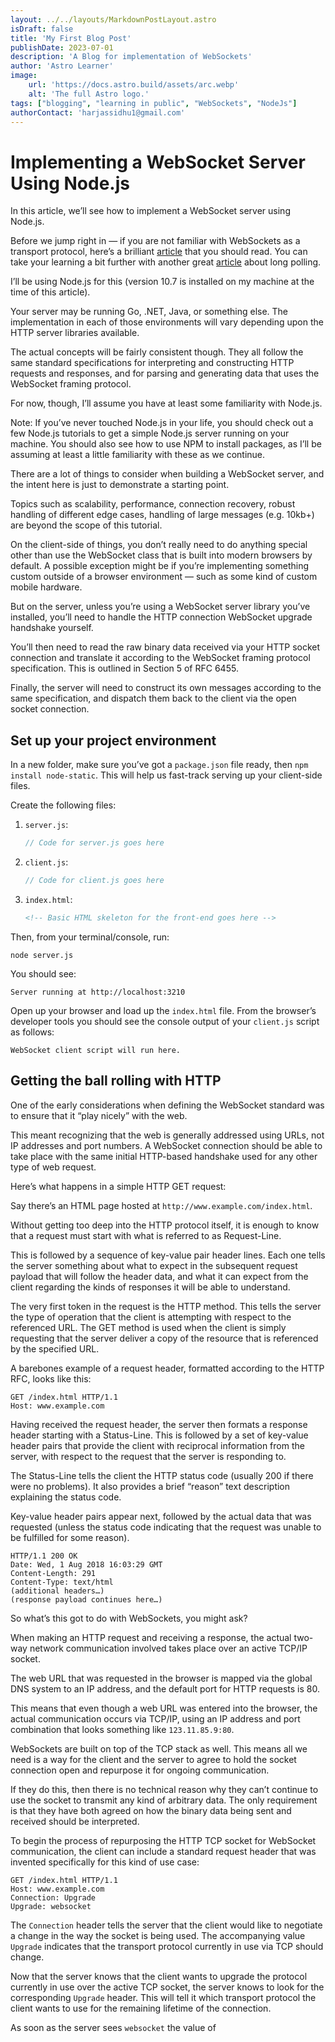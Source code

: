 ```yaml
---
layout: ../../layouts/MarkdownPostLayout.astro
isDraft: false
title: 'My First Blog Post'
publishDate: 2023-07-01
description: 'A Blog for implementation of WebSockets'
author: 'Astro Learner'
image:
    url: 'https://docs.astro.build/assets/arc.webp'
    alt: 'The full Astro logo.'
tags: ["blogging", "learning in public", "WebSockets", "NodeJs"]
authorContact: 'harjassidhu1@gmail.com'
---
```

# Implementing a WebSocket Server Using Node.js

In this article, we’ll see how to implement a WebSocket server using Node.js.

Before we jump right in — if you are not familiar with WebSockets as a transport protocol, here’s a brilliant [article](#) that you should read. You can take your learning a bit further with another great [article](#) about long polling.

I’ll be using Node.js for this (version 10.7 is installed on my machine at the time of this article).

Your server may be running Go, .NET, Java, or something else. The implementation in each of those environments will vary depending upon the HTTP server libraries available.

The actual concepts will be fairly consistent though. They all follow the same standard specifications for interpreting and constructing HTTP requests and responses, and for parsing and generating data that uses the WebSocket framing protocol.

For now, though, I’ll assume you have at least some familiarity with Node.js.

Note: If you’ve never touched Node.js in your life, you should check out a few Node.js tutorials to get a simple Node.js server running on your machine. You should also see how to use NPM to install packages, as I’ll be assuming at least a little familiarity with these as we continue.

There are a lot of things to consider when building a WebSocket server, and the intent here is just to demonstrate a starting point.

Topics such as scalability, performance, connection recovery, robust handling of different edge cases, handling of large messages (e.g. 10kb+) are beyond the scope of this tutorial.

On the client-side of things, you don’t really need to do anything special other than use the WebSocket class that is built into modern browsers by default. A possible exception might be if you’re implementing something custom outside of a browser environment — such as some kind of custom mobile hardware.

But on the server, unless you’re using a WebSocket server library you’ve installed, you’ll need to handle the HTTP connection WebSocket upgrade handshake yourself.

You’ll then need to read the raw binary data received via your HTTP socket connection and translate it according to the WebSocket framing protocol specification. This is outlined in Section 5 of RFC 6455.

Finally, the server will need to construct its own messages according to the same specification, and dispatch them back to the client via the open socket connection.

## Set up your project environment

In a new folder, make sure you’ve got a `package.json` file ready, then `npm install node-static`. This will help us fast-track serving up your client-side files.

Create the following files:

1. `server.js`:

    ```javascript
    // Code for server.js goes here
    ```

2. `client.js`:

    ```javascript
    // Code for client.js goes here
    ```

3. `index.html`:

    ```html
    <!-- Basic HTML skeleton for the front-end goes here -->
    ```

Then, from your terminal/console, run:

```
node server.js
```

You should see:

```
Server running at http://localhost:3210
```

Open up your browser and load up the `index.html` file. From the browser’s developer tools you should see the console output of your `client.js` script as follows:

```
WebSocket client script will run here.
```

## Getting the ball rolling with HTTP

One of the early considerations when defining the WebSocket standard was to ensure that it “play nicely” with the web.

This meant recognizing that the web is generally addressed using URLs, not IP addresses and port numbers. A WebSocket connection should be able to take place with the same initial HTTP-based handshake used for any other type of web request.

Here’s what happens in a simple HTTP GET request:

Say there’s an HTML page hosted at `http://www.example.com/index.html`.

Without getting too deep into the HTTP protocol itself, it is enough to know that a request must start with what is referred to as Request-Line.

This is followed by a sequence of key-value pair header lines. Each one tells the server something about what to expect in the subsequent request payload that will follow the header data, and what it can expect from the client regarding the kinds of responses it will be able to understand.

The very first token in the request is the HTTP method. This tells the server the type of operation that the client is attempting with respect to the referenced URL. The GET method is used when the client is simply requesting that the server deliver a copy of the resource that is referenced by the specified URL.

A barebones example of a request header, formatted according to the HTTP RFC, looks like this:

```
GET /index.html HTTP/1.1
Host: www.example.com
```

Having received the request header, the server then formats a response header starting with a Status-Line. This is followed by a set of key-value header pairs that provide the client with reciprocal information from the server, with respect to the request that the server is responding to.

The Status-Line tells the client the HTTP status code (usually 200 if there were no problems). It also provides a brief “reason” text description explaining the status code.

Key-value header pairs appear next, followed by the actual data that was requested (unless the status code indicating that the request was unable to be fulfilled for some reason).

```
HTTP/1.1 200 OK
Date: Wed, 1 Aug 2018 16:03:29 GMT
Content-Length: 291
Content-Type: text/html
(additional headers…)
(response payload continues here…)
```

So what’s this got to do with WebSockets, you might ask?

When making an HTTP request and receiving a response, the actual two-way network communication involved takes place over an active TCP/IP socket.

The web URL that was requested in the browser is mapped via the global DNS system to an IP address, and the default port for HTTP requests is 80.

This means that even though a web URL was entered into the browser, the actual communication occurs via TCP/IP, using an IP address and port combination that looks something like `123.11.85.9:80`.

WebSockets are built on top of the TCP stack as well. This means all we need is a way for the client and the server to agree to hold the socket connection open and repurpose it for ongoing communication.

If they do this, then there is no technical reason why they can’t continue to use the socket to transmit any kind of arbitrary data. The only requirement is that they have both agreed on how the binary data being sent and received should be interpreted.

To begin the process of repurposing the HTTP TCP socket for WebSocket communication, the client can include a standard request header that was invented specifically for this kind of use case:

```
GET /index.html HTTP/1.1
Host: www.example.com
Connection: Upgrade
Upgrade: websocket
```

The `Connection` header tells the server that the client would like to negotiate a change in the way the socket is being used. The accompanying value `Upgrade` indicates that the transport protocol currently in use via TCP should change.

Now that the server knows that the client wants to upgrade the protocol currently in use over the active TCP socket, the server knows to look for the corresponding `Upgrade` header. This will tell it which transport protocol the client wants to use for the remaining lifetime of the connection.

As soon as the server sees `websocket` the value of